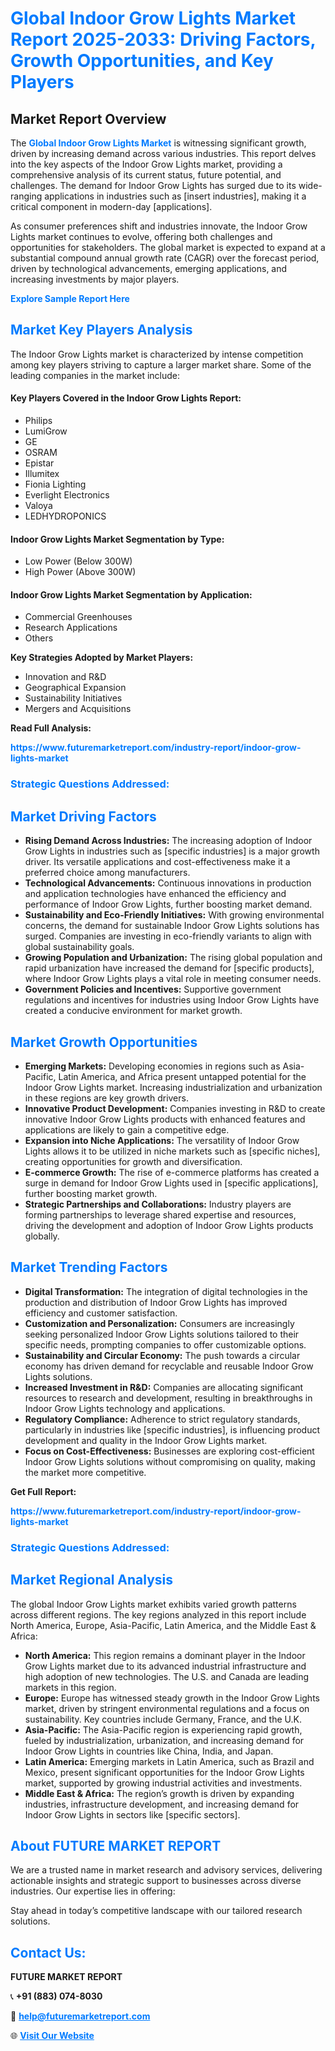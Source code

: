 <h1 style="color: #007BFF;">Global Indoor Grow Lights Market Report 2025-2033: Driving Factors, Growth Opportunities, and Key Players</h1>

<section id="overview">
<h2>Market Report Overview</h2>
<p>The <a href="https://www.futuremarketreport.com/industry-report/indoor-grow-lights-market" style="color: #007BFF; text-decoration: none;"><strong>Global Indoor Grow Lights Market</strong></a> is witnessing significant growth, driven by increasing demand across various industries. This report delves into the key aspects of the Indoor Grow Lights market, providing a comprehensive analysis of its current status, future potential, and challenges. The demand for Indoor Grow Lights has surged due to its wide-ranging applications in industries such as [insert industries], making it a critical component in modern-day [applications].</p>
<p>As consumer preferences shift and industries innovate, the Indoor Grow Lights market continues to evolve, offering both challenges and opportunities for stakeholders. The global market is expected to expand at a substantial compound annual growth rate (CAGR) over the forecast period, driven by technological advancements, emerging applications, and increasing investments by major players.</p>
</section>

<section id="overview">
<p><a href="https://www.futuremarketreport.com/request-sample/reportId=75594" style="color: #007BFF; text-decoration: none;"><strong>Explore Sample Report Here</strong></a></p>
</section>

<section id="key-players">
<h2 style="color: #007BFF;">Market Key Players Analysis</h2>
<p>The Indoor Grow Lights market is characterized by intense competition among key players striving to capture a larger market share. Some of the leading companies in the market include:</p>
<h4>Key Players Covered in the Indoor Grow Lights Report:</h4>
<ul><li>Philips</li><li>LumiGrow</li><li>GE</li><li>OSRAM</li><li>Epistar</li><li>Illumitex</li><li>Fionia Lighting</li><li>Everlight Electronics</li><li>Valoya</li><li>LEDHYDROPONICS</li></ul>
<h4>Indoor Grow Lights Market Segmentation by Type:</h4>
<ul><li>Low Power (Below 300W)</li><li>High Power (Above 300W)</li></ul>

<h4>Indoor Grow Lights Market Segmentation by Application:</h4>
<ul><li>Commercial Greenhouses</li><li>Research Applications</li><li>Others</li></ul>
<p><strong>Key Strategies Adopted by Market Players:</strong></p>
<ul>
<li>Innovation and R&D</li>
<li>Geographical Expansion</li>
<li>Sustainability Initiatives</li>
<li>Mergers and Acquisitions</li>
</ul>
</section>

<section>
<p><strong>Read Full Analysis: </strong></p><a href="https://www.futuremarketreport.com/industry-report/indoor-grow-lights-market" style="color: #007BFF; text-decoration: none;"><strong>https://www.futuremarketreport.com/industry-report/indoor-grow-lights-market</strong></a>
<h3 style="color: #007BFF;">Strategic Questions Addressed:</h3>
</section>

<section id="driving-factors">
<h2 style="color: #007BFF;">Market Driving Factors</h2>
<ul>
<li><strong>Rising Demand Across Industries:</strong> The increasing adoption of Indoor Grow Lights in industries such as [specific industries] is a major growth driver. Its versatile applications and cost-effectiveness make it a preferred choice among manufacturers.</li>
<li><strong>Technological Advancements:</strong> Continuous innovations in production and application technologies have enhanced the efficiency and performance of Indoor Grow Lights, further boosting market demand.</li>
<li><strong>Sustainability and Eco-Friendly Initiatives:</strong> With growing environmental concerns, the demand for sustainable Indoor Grow Lights solutions has surged. Companies are investing in eco-friendly variants to align with global sustainability goals.</li>
<li><strong>Growing Population and Urbanization:</strong> The rising global population and rapid urbanization have increased the demand for [specific products], where Indoor Grow Lights plays a vital role in meeting consumer needs.</li>
<li><strong>Government Policies and Incentives:</strong> Supportive government regulations and incentives for industries using Indoor Grow Lights have created a conducive environment for market growth.</li>
</ul>
</section>

<section id="growth-opportunities">
<h2 style="color: #007BFF;">Market Growth Opportunities</h2>
<ul>
<li><strong>Emerging Markets:</strong> Developing economies in regions such as Asia-Pacific, Latin America, and Africa present untapped potential for the Indoor Grow Lights market. Increasing industrialization and urbanization in these regions are key growth drivers.</li>
<li><strong>Innovative Product Development:</strong> Companies investing in R&D to create innovative Indoor Grow Lights products with enhanced features and applications are likely to gain a competitive edge.</li>
<li><strong>Expansion into Niche Applications:</strong> The versatility of Indoor Grow Lights allows it to be utilized in niche markets such as [specific niches], creating opportunities for growth and diversification.</li>
<li><strong>E-commerce Growth:</strong> The rise of e-commerce platforms has created a surge in demand for Indoor Grow Lights used in [specific applications], further boosting market growth.</li>
<li><strong>Strategic Partnerships and Collaborations:</strong> Industry players are forming partnerships to leverage shared expertise and resources, driving the development and adoption of Indoor Grow Lights products globally.</li>
</ul>
</section>

<section id="trending-factors">
<h2 style="color: #007BFF;">Market Trending Factors</h2>
<ul>
<li><strong>Digital Transformation:</strong> The integration of digital technologies in the production and distribution of Indoor Grow Lights has improved efficiency and customer satisfaction.</li>
<li><strong>Customization and Personalization:</strong> Consumers are increasingly seeking personalized Indoor Grow Lights solutions tailored to their specific needs, prompting companies to offer customizable options.</li>
<li><strong>Sustainability and Circular Economy:</strong> The push towards a circular economy has driven demand for recyclable and reusable Indoor Grow Lights solutions.</li>
<li><strong>Increased Investment in R&D:</strong> Companies are allocating significant resources to research and development, resulting in breakthroughs in Indoor Grow Lights technology and applications.</li>
<li><strong>Regulatory Compliance:</strong> Adherence to strict regulatory standards, particularly in industries like [specific industries], is influencing product development and quality in the Indoor Grow Lights market.</li>
<li><strong>Focus on Cost-Effectiveness:</strong> Businesses are exploring cost-efficient Indoor Grow Lights solutions without compromising on quality, making the market more competitive.</li>
</ul>
</section>

<section>
<p><strong>Get Full Report: </strong></p><a href="https://www.futuremarketreport.com/industry-report/indoor-grow-lights-market" style="color: #007BFF; text-decoration: none;"><strong>https://www.futuremarketreport.com/industry-report/indoor-grow-lights-market</strong></a>
<h3 style="color: #007BFF;">Strategic Questions Addressed:</h3>
</section>


<section id="regional-analysis">
<h2 style="color: #007BFF;">Market Regional Analysis</h2>
<p>The global Indoor Grow Lights market exhibits varied growth patterns across different regions. The key regions analyzed in this report include North America, Europe, Asia-Pacific, Latin America, and the Middle East & Africa:</p>
<ul>
<li><strong>North America:</strong> This region remains a dominant player in the Indoor Grow Lights market due to its advanced industrial infrastructure and high adoption of new technologies. The U.S. and Canada are leading markets in this region.</li>
<li><strong>Europe:</strong> Europe has witnessed steady growth in the Indoor Grow Lights market, driven by stringent environmental regulations and a focus on sustainability. Key countries include Germany, France, and the U.K.</li>
<li><strong>Asia-Pacific:</strong> The Asia-Pacific region is experiencing rapid growth, fueled by industrialization, urbanization, and increasing demand for Indoor Grow Lights in countries like China, India, and Japan.</li>
<li><strong>Latin America:</strong> Emerging markets in Latin America, such as Brazil and Mexico, present significant opportunities for the Indoor Grow Lights market, supported by growing industrial activities and investments.</li>
<li><strong>Middle East & Africa:</strong> The region’s growth is driven by expanding industries, infrastructure development, and increasing demand for Indoor Grow Lights in sectors like [specific sectors].</li>
</ul>
</section>

<footer>
<h2 style="color: #007BFF;">About FUTURE MARKET REPORT</h2>
<p>We are a trusted name in market research and advisory services, delivering actionable insights and strategic support to businesses across diverse industries. Our expertise lies in offering:</p>

<p>Stay ahead in today’s competitive landscape with our tailored research solutions.</p>

<h2 style="color: #007BFF;">Contact Us:</h2>
<p><strong>FUTURE MARKET REPORT</strong></p>
<p>📞 <strong>+91 (883) 074-8030</strong></p>
<p>📧 <strong><a href="mailto:help@futuremarketreport.com" style="color: #007BFF;">help@futuremarketreport.com</a></strong></p>
<p>🌐 <strong><a href="https://www.futuremarketreport.com/" style="color: #007BFF;">Visit Our Website</a></strong></p>
</footer>